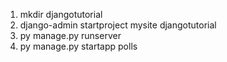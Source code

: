1. mkdir djangotutorial
2. django-admin startproject mysite djangotutorial
3. py manage.py runserver
4. py manage.py startapp polls


